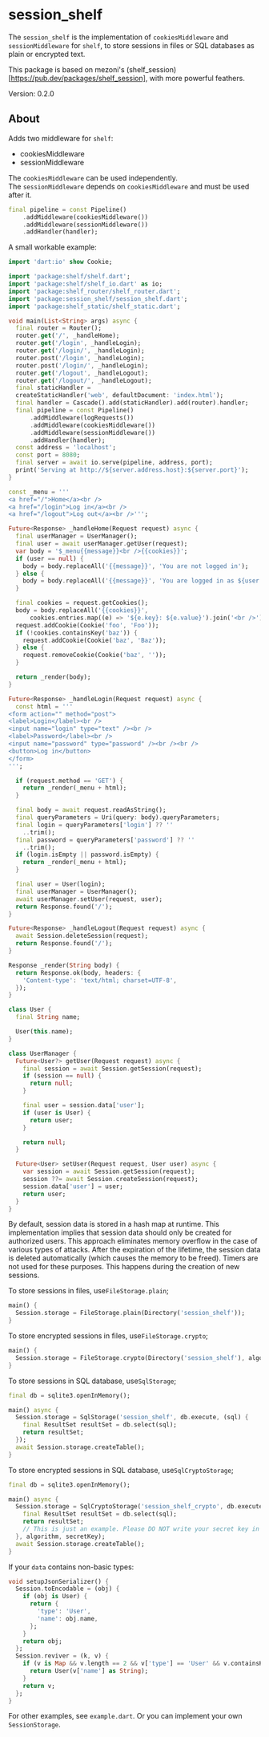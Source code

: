 # session_shelf

The `session_shelf` is the implementation of `cookiesMiddleware` and  `sessionMiddleware` for `shelf`, to store sessions in files or SQL databases as plain or encrypted text.

This package is based on mezoni's (shelf_session)[https://pub.dev/packages/shelf_session], with more powerful feathers.

Version: 0.2.0

## About

Adds two middleware for `shelf`:
- cookiesMiddleware
- sessionMiddleware

The `cookiesMiddleware` can be used independently.  
The `sessionMiddleware` depends on `cookiesMiddleware` and must be used after it.

```dart
final pipeline = const Pipeline()
    .addMiddleware(cookiesMiddleware())
    .addMiddleware(sessionMiddleware())
    .addHandler(handler);
```

A small workable example:

```dart
import 'dart:io' show Cookie;

import 'package:shelf/shelf.dart';
import 'package:shelf/shelf_io.dart' as io;
import 'package:shelf_router/shelf_router.dart';
import 'package:session_shelf/session_shelf.dart';
import 'package:shelf_static/shelf_static.dart';

void main(List<String> args) async {
  final router = Router();
  router.get('/', _handleHome);
  router.get('/login', _handleLogin);
  router.get('/login/', _handleLogin);
  router.post('/login', _handleLogin);
  router.post('/login/', _handleLogin);
  router.get('/logout', _handleLogout);
  router.get('/logout/', _handleLogout);
  final staticHandler =
  createStaticHandler('web', defaultDocument: 'index.html');
  final handler = Cascade().add(staticHandler).add(router).handler;
  final pipeline = const Pipeline()
      .addMiddleware(logRequests())
      .addMiddleware(cookiesMiddleware())
      .addMiddleware(sessionMiddleware())
      .addHandler(handler);
  const address = 'localhost';
  const port = 8080;
  final server = await io.serve(pipeline, address, port);
  print('Serving at http://${server.address.host}:${server.port}');
}

const _menu = '''
<a href="/">Home</a><br />
<a href="/login">Log in</a><br />
<a href="/logout">Log out</a><br />''';

Future<Response> _handleHome(Request request) async {
  final userManager = UserManager();
  final user = await userManager.getUser(request);
  var body = '$_menu{{message}}<br />{{cookies}}';
  if (user == null) {
    body = body.replaceAll('{{message}}', 'You are not logged in');
  } else {
    body = body.replaceAll('{{message}}', 'You are logged in as ${user.name}');
  }

  final cookies = request.getCookies();
  body = body.replaceAll('{{cookies}}',
      cookies.entries.map((e) => '${e.key}: ${e.value}').join('<br />'));
  request.addCookie(Cookie('foo', 'Foo'));
  if (!cookies.containsKey('baz')) {
    request.addCookie(Cookie('baz', 'Baz'));
  } else {
    request.removeCookie(Cookie('baz', ''));
  }

  return _render(body);
}

Future<Response> _handleLogin(Request request) async {
  const html = '''
<form action="" method="post">
<label>Login</label><br />
<input name="login" type="text" /><br />
<label>Password</label><br />
<input name="password" type="password" /><br /><br />
<button>Log in</button>
</form>
''';

  if (request.method == 'GET') {
    return _render(_menu + html);
  }

  final body = await request.readAsString();
  final queryParameters = Uri(query: body).queryParameters;
  final login = queryParameters['login'] ?? ''
    ..trim();
  final password = queryParameters['password'] ?? ''
    ..trim();
  if (login.isEmpty || password.isEmpty) {
    return _render(_menu + html);
  }

  final user = User(login);
  final userManager = UserManager();
  await userManager.setUser(request, user);
  return Response.found('/');
}

Future<Response> _handleLogout(Request request) async {
  await Session.deleteSession(request);
  return Response.found('/');
}

Response _render(String body) {
  return Response.ok(body, headers: {
    'Content-type': 'text/html; charset=UTF-8',
  });
}

class User {
  final String name;

  User(this.name);
}

class UserManager {
  Future<User?> getUser(Request request) async {
    final session = await Session.getSession(request);
    if (session == null) {
      return null;
    }

    final user = session.data['user'];
    if (user is User) {
      return user;
    }

    return null;
  }

  Future<User> setUser(Request request, User user) async {
    var session = await Session.getSession(request);
    session ??= await Session.createSession(request);
    session.data['user'] = user;
    return user;
  }
}

```

By default, session data is stored in a hash map at runtime.
This implementation implies that session data should only be created for authorized users.
This approach eliminates memory overflow in the case of various types of attacks.
After the expiration of the lifetime, the session data is deleted automatically (which causes the memory to be freed).
Timers are not used for these purposes. This happens during the creation of new sessions.

To store sessions in files, use`FileStorage.plain`;

```dart
main() {
  Session.storage = FileStorage.plain(Directory('session_shelf'));
}
```

To store encrypted sessions in files, use`FileStorage.crypto`;

```dart
main() {
  Session.storage = FileStorage.crypto(Directory('session_shelf'), algorithm, secretKey);
}
```

To store sessions in SQL database, use`SqlStorage`;

```dart
final db = sqlite3.openInMemory();

main() async {
  Session.storage = SqlStorage('session_shelf', db.execute, (sql) {
    final ResultSet resultSet = db.select(sql);
    return resultSet;
  });
  await Session.storage.createTable();
}
```

To store encrypted sessions in SQL database, use`SqlCryptoStorage`;

```dart
final db = sqlite3.openInMemory();

main() async {
  Session.storage = SqlCryptoStorage('session_shelf_crypto', db.execute, (sql) {
    final ResultSet resultSet = db.select(sql);
    return resultSet;
    // This is just an example. Please DO NOT write your secret key in code.
  }, algorithm, secretKey);
  await Session.storage.createTable();
}
```

If your `data` contains non-basic types:

```dart
void setupJsonSerializer() {
  Session.toEncodable = (obj) {
    if (obj is User) {
      return {
        'type': 'User',
        'name': obj.name,
      };
    }
    return obj;
  };
  Session.reviver = (k, v) {
    if (v is Map && v.length == 2 && v['type'] == 'User' && v.containsKey('name')) {
      return User(v['name'] as String);
    }
    return v;
  };
}
```

For other examples, see `example.dart`. Or you can implement your own `SessionStorage`.